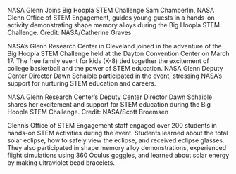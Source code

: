 NASA Glenn Joins Big Hoopla STEM Challenge 
 Sam Chamberlin, NASA Glenn Office of STEM Engagement, guides young guests in a hands-on activity demonstrating shape memory alloys during the Big Hoopla STEM Challenge. Credit: NASA/Catherine Graves

NASA’s Glenn Research Center in Cleveland joined in the adventure of the Big Hoopla STEM Challenge held at the Dayton Convention Center on March 17. The free family event for kids (K-8) tied together the excitement of college basketball and the power of STEM education. NASA Glenn Deputy Center Director Dawn Schaible participated in the event, stressing NASA’s support for nurturing STEM education and careers.

NASA Glenn Research Center’s Deputy Center Director Dawn Schaible shares her excitement and support for STEM education during the Big Hoopla STEM Challenge. Credit: NASA/Scott Broemsen

Glenn’s Office of STEM Engagement staff engaged over 200 students in hands-on STEM activities during the event. Students learned about the total solar eclipse, how to safely view the eclipse, and received eclipse glasses. They also participated in shape memory alloy demonstrations, experienced flight simulations using 360 Oculus goggles, and learned about solar energy by making ultraviolet bead bracelets.
